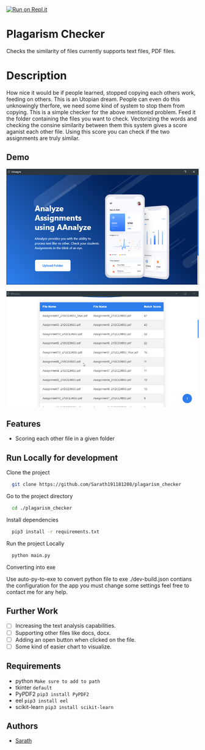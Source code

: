 [![Run on Repl.it](https://repl.it/badge/github/Sarath191181208/plagarism_checker)](https://repl.it/github/Sarath191181208/plagarism_checker)

# Plagarism Checker

Checks the similarity of files currently supports text files, PDF files.

# Description

How nice it would be if people learned, stopped copying each others work, feeding on others. This is an Utopian dream. People can even do this unknowingly therfore, we need some kind of system to stop them from copying. This is a simple checker for the above mentioned problem. Feed it the folder containing the files you want to check. Vectorizing the words and checking the consine similarity between them this system gives a score aganist each other file. Using this score you can check if the two assignments are truly similar.

## Demo

![Image](./images/Screenshot.png)

![Image](./images/Screenshot2.png)

## Features

- Scoring each other file in a given folder

## Run Locally for development

Clone the project

```bash
  git clone https://github.com/Sarath191181208/plagarism_checker
```

Go to the project directory

```bash
  cd ./plagarism_checker
```

Install dependencies

```bash
  pip3 install -r requirements.txt
```

Run the project Locally

```bash
  python main.py
```

Converting into exe

Use auto-py-to-exe to convert python file to exe
./dev-build.json contians the configuration for the app you must change some settings feel free to contact me for any help.

## Further Work

- [ ] Increasing the text analysis capabilities.
- [ ] Supporting other files like docs, docx.
- [ ] Adding an open button when clicked on the file.
- [ ] Some kind of easier chart to visualize.

## Requirements

- python `Make sure to add to path`
- tkinter `default`
- PyPDF2 `pip3 install PyPDF2`
- eel `pip3 install eel`
- scikit-learn `pip3 install scikit-learn`

## Authors

- [Sarath](https://www.github.com/https://github.com/Sarath191181208)
